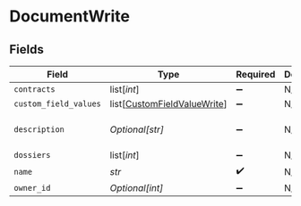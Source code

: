 # DocumentWrite


## Fields

| Field                                                                       | Type                                                                        | Required                                                                    | Description                                                                 | Example                                                                     |
| --------------------------------------------------------------------------- | --------------------------------------------------------------------------- | --------------------------------------------------------------------------- | --------------------------------------------------------------------------- | --------------------------------------------------------------------------- |
| `contracts`                                                                 | list[*int*]                                                                 | :heavy_minus_sign:                                                          | N/A                                                                         |                                                                             |
| `custom_field_values`                                                       | list[[CustomFieldValueWrite](../../models/shared/customfieldvaluewrite.md)] | :heavy_minus_sign:                                                          | N/A                                                                         |                                                                             |
| `description`                                                               | *Optional[str]*                                                             | :heavy_minus_sign:                                                          | N/A                                                                         | Lorem ipsum dolor sit amet.                                                 |
| `dossiers`                                                                  | list[*int*]                                                                 | :heavy_minus_sign:                                                          | N/A                                                                         |                                                                             |
| `name`                                                                      | *str*                                                                       | :heavy_check_mark:                                                          | N/A                                                                         | filename.pdf                                                                |
| `owner_id`                                                                  | *Optional[int]*                                                             | :heavy_minus_sign:                                                          | N/A                                                                         | 1                                                                           |